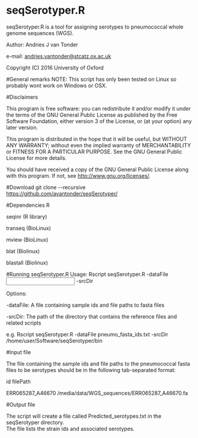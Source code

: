 # seqSerotyper.R
seqSerotyper.R is a tool for assigning serotypes to pneumococcal whole genome sequences (WGS).

Author: Andries J van Tonder

e-mail: andries.vantonder@stcatz.ox.ac.uk

Copyright (C) 2016 University of Oxford

#General remarks
NOTE: This script has only been tested on Linux so probably wont work on Windows or OSX.

#Disclaimers

This program is free software: you can redistribute it and/or modify
it under the terms of the GNU General Public License as published by
the Free Software Foundation, either version 3 of the License, or
(at your option) any later version.

This program is distributed in the hope that it will be useful,
but WITHOUT ANY WARRANTY; without even the implied warranty of
MERCHANTABILITY or FITNESS FOR A PARTICULAR PURPOSE.  See the
GNU General Public License for more details.

You should have received a copy of the GNU General Public License
along with this program.  If not, see <http://www.gnu.org/licenses/>.

#Download
git clone --recursive https://github.com/avantonder/seqSerotyper/

#Dependencies
R

seqinr (R library)

transeq (BioLinux)

mview (BioLinux)

blat (Biolinux)

blastall (Biolinux)

#Running seqSerotyper.R
Usage: Rscript seqSerotyper.R -dataFile <input file> -srcDir <path>

Options:
  
-dataFile:	A file containing sample ids and file paths to fasta files

-srcDir:	The path of the directory that contains the reference files and related scripts


e.g. Rscript seqSerotyper.R -dataFile pneumo_fasta_ids.txt -srcDir /home/user/Software/seqSerotyper/bin

#Input file

The file containing the sample ids and file paths to the pneumococcal fasta files to be serotypes should 
be in the following tab-separated format:

id	filePath

ERR065287_A46670	/media/data/WGS_sequences/ERR065287_A46670.fa

#Output file

The script will create a file called Predicted_serotypes.txt in the seqSerotyper directory.  
The file lists the strain ids and associated serotypes.

